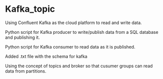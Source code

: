 # Kafka_topic

Using Confluent Kafka as the cloud platform to read and write data.

Python script for Kafka producer to write/publish data from a SQL database and publishing it.

Python script for Kafka consumer to read data as it is published.

Added .txt file with the schema for kafka

Using the concept of topics and broker so that cusumer groups can read data from partitions.
